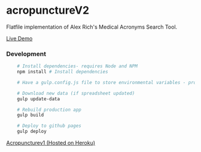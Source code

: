 # acropunctureV2
Flatfile implementation of Alex Rich's Medical Acronyms Search Tool.

<a href="https://hydrosquall.github.io/acropunctureV2" target='_blank'>Live Demo</a>

### Development

```bash
    # Install dependencies- requires Node and NPM
    npm install # Install dependencies

    # Have a gulp.config.js file to store environmental variables - provide example later

    # Download new data (if spreadsheet updated)
    gulp update-data

    # Rebuild production app
    gulp build

    # Deploy to github pages
    gulp deploy
```
[Acropuncturev1 (Hosted on Heroku)](www.acropuncture.com)
